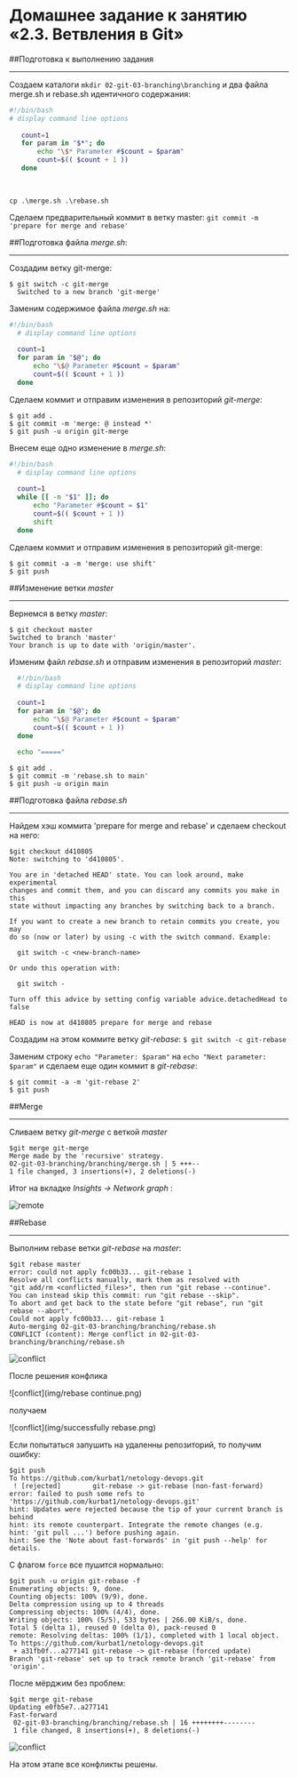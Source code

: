 # Домашнее задание к занятию «2.3. Ветвления в Git»


##Подготовка к выполнению задания

---

Создаем каталоги `mkdir 02-git-03-branching\branching` и два файла merge.sh и rebase.sh идентичного содержания:


```bash
#!/bin/bash
# display command line options
  
   count=1
   for param in "$*"; do
       echo "\$* Parameter #$count = $param"
       count=$(( $count + 1 ))
   done
   
   
```

```
cp .\merge.sh .\rebase.sh
```
Сделаем предварительный коммит в ветку master:
`git commit -m 'prepare for merge and rebase'`



##Подготовка файла *merge.sh*:

---

Создадим ветку git-merge:
```
$ git switch -c git-merge
  Switched to a new branch 'git-merge'
```
Заменим содержимое файла *merge.sh* на:
```bash
#!/bin/bash
  # display command line options
  
  count=1
  for param in "$@"; do
      echo "\$@ Parameter #$count = $param"
      count=$(( $count + 1 ))
  done
```
Сделаем коммит и отправим изменения в репозиторий *git-merge*:
```
$ git add .
$ git commit -m 'merge: @ instead *'
$ git push -u origin git-merge
```
Внесем еще одно изменение в *merge.sh*:
```bash
#!/bin/bash
  # display command line options
  
  count=1
  while [[ -n "$1" ]]; do
      echo "Parameter #$count = $1"
      count=$(( $count + 1 ))
      shift
  done
```
Сделаем коммит и отправим изменения в репозиторий git-merge:
```
$ git commit -a -m 'merge: use shift'
$ git push 
```
##Изменение ветки *master*

---
Вернемся в ветку *master*:
```
$ git checkout master
Switched to branch 'master'
Your branch is up to date with 'origin/master'.
```
Изменим файл *rebase.sh* и отправим изменения в репозиторий *master*:
```bash
  #!/bin/bash
  # display command line options
  
  count=1
  for param in "$@"; do
      echo "\$@ Parameter #$count = $param"
      count=$(( $count + 1 ))
  done
  
  echo "====="
```
```
$ git add .
$ git commit -m 'rebase.sh to main'
$ git push -u origin main
```
##Подготовка файла *rebase.sh*

---
Найдем хэш коммита 'prepare for merge and rebase' и сделаем checkout на него:
```
$git checkout d410805
Note: switching to 'd410805'.

You are in 'detached HEAD' state. You can look around, make experimental
changes and commit them, and you can discard any commits you make in this
state without impacting any branches by switching back to a branch.

If you want to create a new branch to retain commits you create, you may
do so (now or later) by using -c with the switch command. Example:

  git switch -c <new-branch-name>

Or undo this operation with:

  git switch -

Turn off this advice by setting config variable advice.detachedHead to false

HEAD is now at d410805 prepare for merge and rebase
```
Создадим на этом коммите ветку *git-rebase*:
`$ git switch -c git-rebase`

Заменим строку `echo "Parameter: $param"` на `echo "Next parameter: $param"` и сделаем еще один коммит в *git-rebase*:
```
$ git commit -a -m 'git-rebase 2'
$ git push
```
##Merge

---
Сливаем ветку *git-merge* с веткой *master*
```
$git merge git-merge
Merge made by the 'recursive' strategy.
02-git-03-branching/branching/merge.sh | 5 +++--
1 file changed, 3 insertions(+), 2 deletions(-)
```
Итог на вкладке *Insights -> Network graph* :

![remote](img/merge.png)

##Rebase

---
Выполним rebase ветки *git-rebase* на *master*:
```
$git rebase master
error: could not apply fc00b33... git-rebase 1
Resolve all conflicts manually, mark them as resolved with
"git add/rm <conflicted_files>", then run "git rebase --continue".
You can instead skip this commit: run "git rebase --skip".
To abort and get back to the state before "git rebase", run "git rebase --abort".
Could not apply fc00b33... git-rebase 1
Auto-merging 02-git-03-branching/branching/rebase.sh
CONFLICT (content): Merge conflict in 02-git-03-branching/branching/rebase.sh
```
![conflict](img/conflict.png)

После решения конфлика

![conflict](img/rebase continue.png)

получаем 

![conflict](img/successfully rebase.png)

Если попытаться запушить на удаленны репозиторий, то получим ошибку:
```
$git push
To https://github.com/kurbat1/netology-devops.git
 ! [rejected]        git-rebase -> git-rebase (non-fast-forward)
error: failed to push some refs to 'https://github.com/kurbat1/netology-devops.git'
hint: Updates were rejected because the tip of your current branch is behind
hint: its remote counterpart. Integrate the remote changes (e.g.
hint: 'git pull ...') before pushing again.
hint: See the 'Note about fast-forwards' in 'git push --help' for details.
```
С флагом `force` все пушится нормально: 
```
$git push -u origin git-rebase -f
Enumerating objects: 9, done.
Counting objects: 100% (9/9), done.
Delta compression using up to 4 threads
Compressing objects: 100% (4/4), done.
Writing objects: 100% (5/5), 533 bytes | 266.00 KiB/s, done.
Total 5 (delta 1), reused 0 (delta 0), pack-reused 0
remote: Resolving deltas: 100% (1/1), completed with 1 local object.
To https://github.com/kurbat1/netology-devops.git
 + a31fb0f...a277141 git-rebase -> git-rebase (forced update)
Branch 'git-rebase' set up to track remote branch 'git-rebase' from 'origin'.
```
После мёрджим без проблем:
```
$git merge git-rebase
Updating e0fb5e7..a277141
Fast-forward
 02-git-03-branching/branching/rebase.sh | 16 ++++++++--------
 1 file changed, 8 insertions(+), 8 deletions(-)
```
![conflict](img/complite.png)

На этом этапе все конфликты решены.
